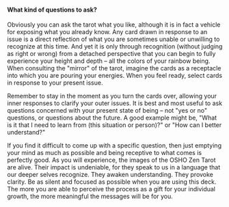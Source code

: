 
#### What kind of questions to ask?

Obviously you can ask the tarot what you like, although it is in fact a vehicle for exposing what you already know. Any card drawn in response to an issue is a direct reflection of what you are sometimes unable or unwilling to recognize at this time. And yet it is only through recognition (without judging as right or wrong) from a detached perspective that you can begin to fully experience your height and depth – all the colors of your rainbow being. When consulting the "mirror" of the tarot, imagine the cards as a receptacle into which you are pouring your energies. When you feel ready, select cards in response to your present issue. 

Remember to stay in the moment as you turn the cards over, allowing your inner responses to clarify your outer issues. It is best and most useful to ask questions concerned with your present state of being – not "yes or no" questions, or questions about the future. A good example might be, "What is it that I need to learn from (this situation or person)?" or "How can I better understand?" 

If you find it difficult to come up with a specific question, then just emptying your mind as much as possible and being receptive to what comes is perfectly good. As you will experience, the images of the OSHO Zen Tarot are alive. Their impact is undeniable, for they speak to us in a language that our deeper selves recognize. They awaken understanding. They provoke clarity. Be as silent and focused as possible when you are using this deck. The more you are able to perceive the process as a gift for your individual growth, the more meaningful the messages will be for you.